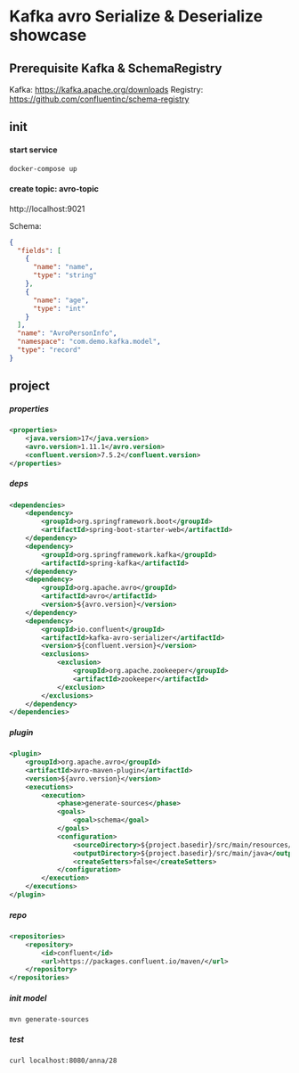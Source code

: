 # Kafka avro Serialize & Deserialize showcase



## Prerequisite Kafka & SchemaRegistry
Kafka: https://kafka.apache.org/downloads
Registry: https://github.com/confluentinc/schema-registry


## init
#### start service
```bash
docker-compose up
```

#### create topic:  avro-topic
http://localhost:9021

Schema:
```json
{
  "fields": [
    {
      "name": "name",
      "type": "string"
    },
    {
      "name": "age",
      "type": "int"
    }
  ],
  "name": "AvroPersonInfo",
  "namespace": "com.demo.kafka.model",
  "type": "record"
}
```



## project

##### properties
```xml
<properties>
    <java.version>17</java.version>
    <avro.version>1.11.1</avro.version>
    <confluent.version>7.5.2</confluent.version>
</properties>
```

##### deps
```xml
<dependencies>
    <dependency>
        <groupId>org.springframework.boot</groupId>
        <artifactId>spring-boot-starter-web</artifactId>
    </dependency>
    <dependency>
        <groupId>org.springframework.kafka</groupId>
        <artifactId>spring-kafka</artifactId>
    </dependency>
    <dependency>
        <groupId>org.apache.avro</groupId>
        <artifactId>avro</artifactId>
        <version>${avro.version}</version>
    </dependency>
    <dependency>
        <groupId>io.confluent</groupId>
        <artifactId>kafka-avro-serializer</artifactId>
        <version>${confluent.version}</version>
        <exclusions>
            <exclusion>
                <groupId>org.apache.zookeeper</groupId>
                <artifactId>zookeeper</artifactId>
            </exclusion>
        </exclusions>
    </dependency>
</dependencies>
```

##### plugin
```xml
<plugin>
    <groupId>org.apache.avro</groupId>
    <artifactId>avro-maven-plugin</artifactId>
    <version>${avro.version}</version>
    <executions>
        <execution>
            <phase>generate-sources</phase>
            <goals>
                <goal>schema</goal>
            </goals>
            <configuration>
                <sourceDirectory>${project.basedir}/src/main/resources/avro</sourceDirectory>
                <outputDirectory>${project.basedir}/src/main/java</outputDirectory>
                <createSetters>false</createSetters>
            </configuration>
        </execution>
    </executions>
</plugin>
```

##### repo
```xml
<repositories>
    <repository>
        <id>confluent</id>
        <url>https://packages.confluent.io/maven/</url>
    </repository>
</repositories>
```

##### init model
```shell
mvn generate-sources
```

##### test
```shell
curl localhost:8080/anna/28
```

